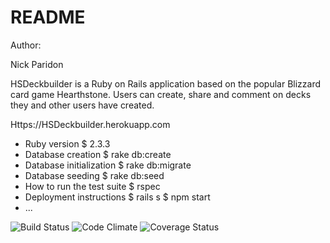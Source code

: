 # README

Author:

Nick Paridon

HSDeckbuilder is a Ruby on Rails application based on the popular Blizzard card game Hearthstone. Users can create, share and comment on decks they and other users have created.



Https://HSDeckbuilder.herokuapp.com

* Ruby version
$ 2.3.3
* Database creation
$ rake db:create
* Database initialization
$ rake db:migrate
* Database seeding
$ rake db:seed
* How to run the test suite
$ rspec
* Deployment instructions
$ rails s
$ npm start
* ...

![Build Status](https://codeship.com/projects/4930f190-ed76-0134-14f2-3e8eb32b9f44/status?branch=master)
![Code Climate](https://codeclimate.com/github/picholasnaridon/hearthstone.png)
![Coverage Status](https://coveralls.io/repos/picholasnaridon/hearthstone/badge.png)
